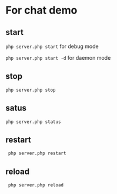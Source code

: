 # For chat demo
## start
```php server.php start``` for debug mode

```php server.php start -d``` for daemon mode

## stop
```php server.php stop```

## satus 
```php server.php status```

## restart
``` php server.php restart```

## reload
``` php server.php reload```

